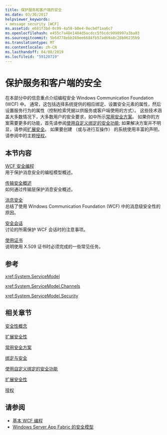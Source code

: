 ```yaml
---
title: 保护服务和客户端的安全
ms.date: 03/30/2017
helpviewer_keywords:
- message security [WCF]
ms.assetid: e681f3bd-0c09-4a58-b0e4-0ecbdf1aa6c7
ms.openlocfilehash: e455c7a48e1484d5acdcc5f6cdc9098997a3ba83
ms.sourcegitcommit: 5b6d778ebb269ee6684fb57ad69a8c28b06235b9
ms.translationtype: MT
ms.contentlocale: zh-CN
ms.lasthandoff: 04/08/2019
ms.locfileid: "59120719"
---
```

# <a name="securing-services-and-clients"></a>保护服务和客户端的安全
在本部分中的信息重点介绍编程安全 Windows Communication Foundation (WCF) 中。 通常，这包括选择系统提供的相应绑定、设置安全元素的属性，然后设置服务行为的属性（控制检索凭据以供服务或客户端使用的方式）。 这些技术涵盖大多数情况下，大多数用户的安全要求，如中所示[常用安全方案](../../../../docs/framework/wcf/feature-details/common-security-scenarios.md)。 如果你的方案需要更多的功能，首先请参阅[使用自定义绑定的安全功能](../../../../docs/framework/wcf/feature-details/security-capabilities-with-custom-bindings.md); 如果解决方案并不明显，请参阅[扩展安全](../../../../docs/framework/wcf/extending/extending-security.md)。 如果要创建 （或与进行互操作） 的系统使用丰富的声明，请参阅中的主题[授权](../../../../docs/framework/wcf/feature-details/authorization-in-wcf.md)。  
  
## <a name="in-this-section"></a>本节内容  
 [WCF 安全编程](../../../../docs/framework/wcf/feature-details/programming-wcf-security.md)  
 用于保护消息安全的编程模型概述。  
  
 [传输安全概述](../../../../docs/framework/wcf/feature-details/transport-security-overview.md)  
 如何通过传输层保护消息安全概述。  
  
 [消息安全](../../../../docs/framework/wcf/feature-details/message-security-in-wcf.md)  
 总结了使用 Windows Communication Foundation (WCF) 中的消息级安全性的原因。  
  
 [安全会话](../../../../docs/framework/wcf/feature-details/secure-sessions.md)  
 讨论的所需保护 WCF 会话时的注意事项。  
  
 [使用证书](../../../../docs/framework/wcf/feature-details/working-with-certificates.md)  
 说明使用 X.509 证书时必须完成的一些常见任务。  
  
## <a name="reference"></a>参考  
 <xref:System.ServiceModel>  
  
 <xref:System.ServiceModel.Channels>  
  
 <xref:System.ServiceModel.Security>  
  
## <a name="related-sections"></a>相关章节  
 [安全性概念](../../../../docs/framework/wcf/feature-details/security-concepts.md)  
  
 [扩展安全性](../../../../docs/framework/wcf/extending/extending-security.md)  
  
 [常用安全方案](../../../../docs/framework/wcf/feature-details/common-security-scenarios.md)  
  
 [绑定与安全](../../../../docs/framework/wcf/feature-details/bindings-and-security.md)  
  
 [使用自定义绑定的安全功能](../../../../docs/framework/wcf/feature-details/security-capabilities-with-custom-bindings.md)  
  
 [扩展安全性](../../../../docs/framework/wcf/extending/extending-security.md)  
  
 [授权](../../../../docs/framework/wcf/feature-details/authorization-in-wcf.md)  
  
## <a name="see-also"></a>请参阅

- [基本 WCF 编程](../../../../docs/framework/wcf/basic-wcf-programming.md)
- [Windows Server App Fabric 的安全模型](https://go.microsoft.com/fwlink/?LinkID=201279&clcid=0x409)

